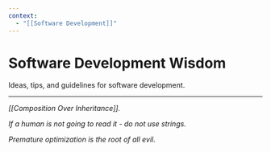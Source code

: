 ```yaml
---
context:
  - "[[Software Development]]"
---
```


# Software Development Wisdom

Ideas, tips, and guidelines for software development.

---

_[[Composition Over Inheritance]]._

_If a human is not going to read it - do not use strings._

_Premature optimization is the root of all evil._
